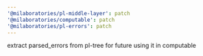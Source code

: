 ```yaml
---
'@milaboratories/pl-middle-layer': patch
'@milaboratories/computable': patch
'@milaboratories/pl-errors': patch
---
```


extract parsed_errors from pl-tree for future using it in computable
